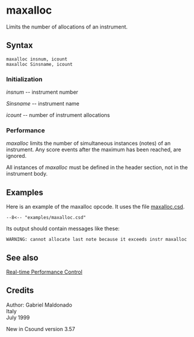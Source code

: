 <!--
id:maxalloc
category:Instrument Control:Realtime Performance Control
-->
# maxalloc
Limits the number of allocations of an instrument.

## Syntax
``` csound-orc
maxalloc insnum, icount
maxalloc Sinsname, icount
```

### Initialization

_insnum_ -- instrument number

_Sinsname_ -- instrument name

_icount_ -- number of instrument allocations

### Performance

_maxalloc_ limits the number of simultaneous instances (notes) of an instrument. Any score events after the maximum has been reached, are ignored.

All instances of _maxalloc_ must be defined in the header section, not in the instrument body.

## Examples

Here is an example of the maxalloc opcode. It uses the file [maxalloc.csd](../../examples/maxalloc.csd).

``` csound-csd title="Example of the maxalloc opcode." linenums="1"
--8<-- "examples/maxalloc.csd"
```

Its output should contain messages like these:

```
WARNING: cannot allocate last note because it exceeds instr maxalloc
```

## See also

[Real-time Performance Control](../../control/realtime)

## Credits

Author: Gabriel Maldonado<br>
Italy<br>
July 1999<br>

New in Csound version 3.57
